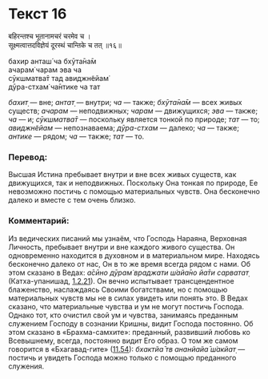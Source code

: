 # Текст 16

बहिरन्तश्च भूतानामचरं चरमेव च ।  
सूक्ष्मत्वात्तदविज्ञेयं दूरस्थं चान्तिके च तत् ॥१६॥

бахир анташ́ ча бхӯта̄на̄м  
ачарам̇ чарам эва ча  
сӯкшматва̄т тад авиджн̃ейам̇  
дӯра-стхам̇ ча̄нтике ча тат

_бахит̣_ — вне; _антат̣_ — внутри; _ча_ — также; _бхӯта̄на̄м_ — всех живых существ; _ачарам_ — неподвижных; _чарам_ — движущихся; _эва_ — также; _ча_ — и; _сӯкшматва̄т_ — поскольку является тонкой по природе; _тат_ — то; _авиджн̃ейам_ — непознаваема; _дӯра-стхам_ — далеко; _ча_ — также; _антике_ — рядом; _ча_ — также; _тат_ — то.

### Перевод:

Высшая Истина пребывает внутри и вне всех живых существ, как движущихся, так и неподвижных. Поскольку Она тонкая по природе, Ее невозможно постичь с помощью материальных чувств. Она бесконечно далеко и вместе с тем очень близко.

### Комментарий:

Из ведических писаний мы узнаём, что Господь Нараяна, Верховная Личность, пребывает внутри и вне каждого живого существа. Он одновременно находится в духовном и в материальном мире. Находясь бесконечно далеко от нас, Он в то же время всегда рядом с нами. Об этом сказано в Ведах: _а̄сӣно дӯрам̇ враджати ш́айа̄но йа̄ти сарватат̣_ (Катха-упанишад, [1.2.21](#)). Он вечно испытывает трансцендентное блаженство, наслаждаясь Своими богатствами, но с помощью материальных чувств мы не в силах увидеть или понять это. В Ведах сказано, что материальные чувства и ум не могут постичь Господа. Однако тот, кто очистил свой ум и чувства, занимаясь преданным служением Господу в сознании Кришны, видит Господа постоянно. Об этом сказано в «Брахма-самхите»: преданный, развивший любовь ко Всевышнему, всегда, постоянно видит Его образ. О том же самом говорится в «Бхагавад-гите» ([11.54](../11/54.md)): _бхактйа̄ тв ананйайа̄ ш́акйат̣_ — постичь и увидеть Господа можно только с помощью преданного служения.